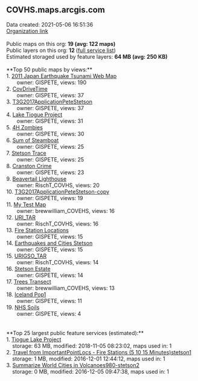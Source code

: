 <h2>COVHS.maps.arcgis.com</h2> Data created: 2021-05-06 16:51:36 <br /><a target='new' href='https://COVHS.maps.arcgis.com'>Organization link</a><br /><br />Public maps on this org: <b>19 (avg: 122 maps)</b><br />Public layers on this org: <b>12 </b>(<a target='new' href='https://services.arcgis.com/CtPULRecJK51yS9d/ArcGIS/rest/services'>full service list</a>)<br />Estimated storaged used by feature layers: <b>64 MB (avg: 250 KB)</b><br /><br />**Top 50 public maps by views:**<br />  1. <a target='new' href='https://www.arcgis.com/home/item.html?id=50b1d7982def4a08ba4b6a22373439d4'>2011 Japan Earthquake Tsunami Web Map</a> <br />  &nbsp;&nbsp;&nbsp;&nbsp; &nbsp;&nbsp;owner: GISPETE, views: 190<br />  2. <a target='new' href='https://www.arcgis.com/home/item.html?id=e1c39e7e6df4473987aee7f3ec2b2eef'>CovDriveTime</a> <br />  &nbsp;&nbsp;&nbsp;&nbsp; &nbsp;&nbsp;owner: GISPETE, views: 37<br />  3. <a target='new' href='https://www.arcgis.com/home/item.html?id=bc91e5b8300d4595a07fd89e844895c5'>T3G2017ApplicationPeteStetson</a> <br />  &nbsp;&nbsp;&nbsp;&nbsp; &nbsp;&nbsp;owner: GISPETE, views: 37<br />  4. <a target='new' href='https://www.arcgis.com/home/item.html?id=40136df910ad4077a996ac9d4a21806d'>Lake Tiogue Project</a> <br />  &nbsp;&nbsp;&nbsp;&nbsp; &nbsp;&nbsp;owner: GISPETE, views: 31<br />  5. <a target='new' href='https://www.arcgis.com/home/item.html?id=6c732d9262c546848033fc8cfebe78e6'>4H Zombies</a> <br />  &nbsp;&nbsp;&nbsp;&nbsp; &nbsp;&nbsp;owner: GISPETE, views: 30<br />  6. <a target='new' href='https://www.arcgis.com/home/item.html?id=fd0b0553cadd41769f6e98d68a43c96b'>Sum of Steamboat</a> <br />  &nbsp;&nbsp;&nbsp;&nbsp; &nbsp;&nbsp;owner: GISPETE, views: 25<br />  7. <a target='new' href='https://www.arcgis.com/home/item.html?id=6065b7fe8f0c469c8c6d47c1ed544cb1'>Stetson Trace</a> <br />  &nbsp;&nbsp;&nbsp;&nbsp; &nbsp;&nbsp;owner: GISPETE, views: 25<br />  8. <a target='new' href='https://www.arcgis.com/home/item.html?id=d10db60233e2404a81662f408b1d9f60'>Cranston Crime</a> <br />  &nbsp;&nbsp;&nbsp;&nbsp; &nbsp;&nbsp;owner: GISPETE, views: 23<br />  9. <a target='new' href='https://www.arcgis.com/home/item.html?id=05169b551aae40009a03186017b1844a'>Beavertail Lighthouse</a> <br />  &nbsp;&nbsp;&nbsp;&nbsp; &nbsp;&nbsp;owner: RischT_COVHS, views: 20<br />  10. <a target='new' href='https://www.arcgis.com/home/item.html?id=8b206bf837e147e1a177176b734a4da3'>T3G2017ApplicationPeteStetson-copy</a> <br />  &nbsp;&nbsp;&nbsp;&nbsp; &nbsp;&nbsp;owner: GISPETE, views: 19<br />  11. <a target='new' href='https://www.arcgis.com/home/item.html?id=ade6a3ddd81f4ea498350ccd53b2a48f'>My Test Map</a> <br />  &nbsp;&nbsp;&nbsp;&nbsp; &nbsp;&nbsp;owner: brewwilliam_COVEHS, views: 16<br />  12. <a target='new' href='https://www.arcgis.com/home/item.html?id=ff9ffebab348434880ecbdd052bd20cc'>URI_TAR</a> <br />  &nbsp;&nbsp;&nbsp;&nbsp; &nbsp;&nbsp;owner: RischT_COVHS, views: 16<br />  13. <a target='new' href='https://www.arcgis.com/home/item.html?id=d5e29a32ef5d4c9e903f653c423e256f'>Fire Station Locations</a> <br />  &nbsp;&nbsp;&nbsp;&nbsp; &nbsp;&nbsp;owner: GISPETE, views: 15<br />  14. <a target='new' href='https://www.arcgis.com/home/item.html?id=605a8bf272184713ba6a5ae697ef7def'>Earthquakes and Cities Stetson</a> <br />  &nbsp;&nbsp;&nbsp;&nbsp; &nbsp;&nbsp;owner: GISPETE, views: 15<br />  15. <a target='new' href='https://www.arcgis.com/home/item.html?id=e2096db721d24e02b550419cc1c0e351'>URIGSO_TAR</a> <br />  &nbsp;&nbsp;&nbsp;&nbsp; &nbsp;&nbsp;owner: RischT_COVHS, views: 14<br />  16. <a target='new' href='https://www.arcgis.com/home/item.html?id=8328a2ad789c4f289934308da6a1651c'>Stetson Estate</a> <br />  &nbsp;&nbsp;&nbsp;&nbsp; &nbsp;&nbsp;owner: GISPETE, views: 14<br />  17. <a target='new' href='https://www.arcgis.com/home/item.html?id=1a408eced034451580014836904520de'>Trees Transect</a> <br />  &nbsp;&nbsp;&nbsp;&nbsp; &nbsp;&nbsp;owner: brewwilliam_COVEHS, views: 13<br />  18. <a target='new' href='https://www.arcgis.com/home/item.html?id=497bdfc881084dc18a37a5ddf41c64d4'>Iceland Pop1</a> <br />  &nbsp;&nbsp;&nbsp;&nbsp; &nbsp;&nbsp;owner: GISPETE, views: 11<br />  19. <a target='new' href='https://www.arcgis.com/home/item.html?id=8656c2a4bda542c88e74006bfa47d050'>NHS Soils</a> <br />  &nbsp;&nbsp;&nbsp;&nbsp; &nbsp;&nbsp;owner: GISPETE, views: 4<br /><br /><br />**Top 25 largest public feature services (estimated):**<br /> 1. <a target='new' href='https://www.arcgis.com/home/item.html?id=332354410506453ab09fa862e5bdb57f'>Tiogue Lake Project</a><br /> &nbsp;&nbsp;&nbsp;&nbsp;storage: 63 MB, modified: 2018-11-05 08:23:02, maps used in: 1<br /> 2. <a target='new' href='https://www.arcgis.com/home/item.html?id=a514297cd4e64924b9e45766d27a7e95'>Travel from ImportantPointLocs - Fire Stations (5 10 15 Minutes)stetson1</a><br /> &nbsp;&nbsp;&nbsp;&nbsp;storage: 1 MB, modified: 2016-12-01 12:44:12, maps used in: 1<br /> 3. <a target='new' href='https://www.arcgis.com/home/item.html?id=f3e8811e412d4960a8caf28c81d92016'>Summarize World Cities in Volcanoes980-stetson2</a><br /> &nbsp;&nbsp;&nbsp;&nbsp;storage: 0 MB, modified: 2016-12-05 09:47:38, maps used in: 1<br />
